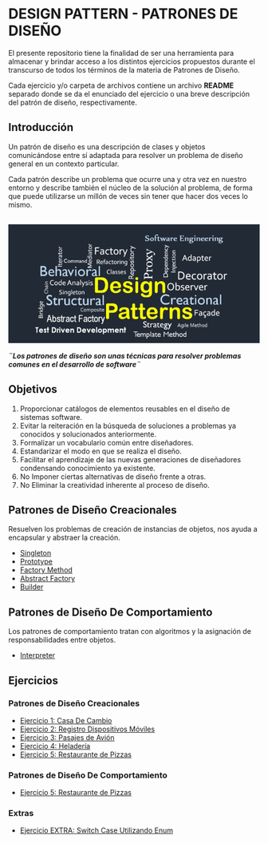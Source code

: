 # DESIGN PATTERN - PATRONES DE DISEÑO
El presente repositorio tiene la finalidad de ser una herramienta para almacenar y brindar acceso a los distintos ejercicios propuestos durante el transcurso de todos los términos de la materia de Patrones de Diseño.

Cada ejercicio y/o carpeta de archivos contiene un archivo **README** separado donde se da el enunciado del ejercicio o una breve descripción del patrón de diseño, respectivamente.

## Introducción
Un patrón de diseño es una descripción de clases y objetos comunicándose entre sí adaptada para resolver un problema de diseño general en un contexto particular.

Cada patrón describe un problema que ocurre una y otra vez en nuestro entorno y describe también el núcleo de la solución al problema, de forma que puede utilizarse un millón de veces sin tener que hacer dos veces lo mismo.</br>
 </br>
 <p align="center">
    <img src="https://github.com/AleS900/prueba/blob/master/assets/1_nwakpRp_GabhICWPNw5VDQ.png" />
 </p>

 ***¨Los patrones de diseño son unas técnicas para resolver problemas comunes en el desarrollo de software¨***</br>

## Objetivos
1. Proporcionar catálogos de elementos reusables en el diseño de sistemas software.
2. Evitar la reiteración en la búsqueda de soluciones a problemas ya conocidos y solucionados anteriormente.
3. Formalizar un vocabulario común entre diseñadores.
4. Estandarizar el modo en que se realiza el diseño.
5. Facilitar el aprendizaje de las nuevas generaciones de diseñadores condensando conocimiento ya existente.
6. No Imponer ciertas alternativas de diseño frente a otras.
7. No Eliminar la creatividad inherente al proceso de diseño.</br>

## Patrones de Diseño Creacionales
Resuelven los problemas de creación de instancias de objetos, nos ayuda a encapsular y
abstraer la creación.

-  [Singleton](https://github.com/AleS900/Design_Patterns/tree/main/src/main/java/singleton)
-  [Prototype](https://github.com/AleS900/Design_Patterns/tree/main/src/main/java/prototype)
-  [Factory Method](https://github.com/AleS900/Design_Patterns/tree/main/src/main/java/factoryMethod)
-  [Abstract Factory](https://github.com/AleS900/Design_Patterns/tree/main/src/main/java/abstractFactory)
-  [Builder](https://github.com/AleS900/Design_Patterns/tree/main/src/main/java/builder)

## Patrones de Diseño De Comportamiento
Los patrones de comportamiento tratan con algoritmos y la asignación de responsabilidades entre objetos.
-  [Interpreter](https://github.com/AleS900/Design_Patterns/tree/main/src/main/java/interpreter)

## Ejercicios
### Patrones de Diseño Creacionales
-  [Ejercicio 1: Casa De Cambio](https://github.com/AleS900/Design_Patterns/tree/main/src/main/java/singleton/e1_casa_de_cambios)
-  [Ejercicio 2: Registro Dispositivos Móviles ](https://github.com/AleS900/Design_Patterns/tree/main/src/main/java/prototype/e2_celulares)
-  [Ejercicio 3: Pasajes de Avión](https://github.com/AleS900/Design_Patterns/tree/main/src/main/java/factoryMethod/e3_pasajes_aerolinea)
-  [Ejercicio 4: Heladería](https://github.com/AleS900/Design_Patterns/tree/main/src/main/java/abstractFactory/e4_heladeria)
-  [Ejercicio 5: Restaurante de Pizzas](https://github.com/AleS900/Design_Patterns/tree/main/src/main/java/builder/e5_restaurante_de_pizzas)
### Patrones de Diseño De Comportamiento
-  [Ejercicio 5: Restaurante de Pizzas](https://github.com/AleS900/Design_Patterns/tree/main/src/main/java/interpreter/e6_numeros_romanos)
### Extras
-  [Ejercicio EXTRA: Switch Case Utilizando Enum](https://github.com/AleS900/Design_Patterns/blob/main/src/main/java/Extras/Switch_Enum.java)

